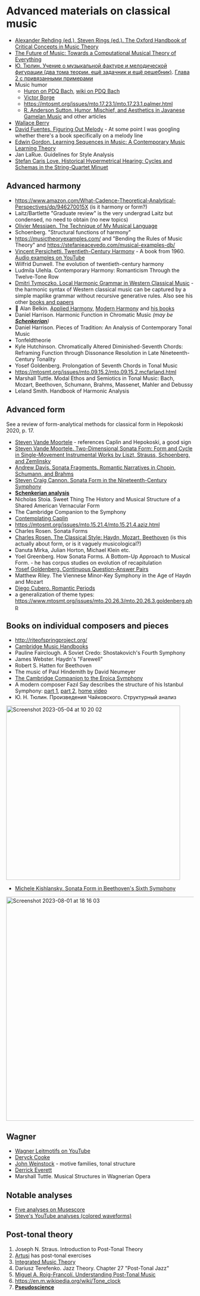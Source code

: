 Advanced materials on classical music
===

- [Alexander Rehding (ed.), Steven Rings (ed.). The Oxford Handbook of Critical Concepts in Music Theory](https://academic.oup.com/edited-volume/43665)
- [The Future of Music: Towards a Computational Musical Theory of Everything](https://books.google.ru/books?id=YTzYDwAAQBAJ&printsec=frontcover#v=onepage&q&f=false)
- [Ю. Тюлин. Учение о музыкальной фактуре и мелодической фигурации (два тома теории, ещё задачник и ещё решебник)](https://archive.org/details/tiulin_muz_factura_1). [Глава 2 с привязанными примерами](https://kuregyan.vercel.app/books/tyulin/)
- Music humor
   - [Huron on PDQ Bach](http://www.jessicagrahn.com/uploads/6/0/8/5/6085172/huronhumourpdq2004.pdf), [wiki on PDQ Bach](https://wikipdq.fandom.com/wiki/Quodlibet)
   - [Victor Borge](https://en.wikipedia.org/wiki/Victor_Borge)
   - https://mtosmt.org/issues/mto.17.23.1/mto.17.23.1.palmer.html
   - [R. Anderson Sutton. Humor, Mischief, and Aesthetics in Javanese Gamelan Music](https://www.jstor.org/stable/763917) and other articles
- [Wallace Berry](https://en.wikipedia.org/wiki/Wallace_Berry)
- [David Fuentes. Figuring Out Melody](https://figuringoutmelody.com/fom-ebook/) - At some point I was googling whether there's a book specifically on a melody line
- [Edwin Gordon. Learning Sequences in Music: A Contemporary Music Learning Theory](https://amzn.to/3rMsl0U)
- Jan LaRue. Guidelines for Style Analysis
- [Stefan Caris Love. Historical Hypermetrical Hearing: Cycles and Schemas in the String-Quartet Minuet](https://www.mtosmt.org/issues/mto.15.21.3/mto.15.21.3.love.html)



Advanced harmony
---
- https://www.amazon.com/What-Cadence-Theoretical-Analytical-Perspectives/dp/946270015X (is it harmony or form?)
- Laitz/Bartlette "Graduate review" is the very undergrad Laitz but condensed, no need to obtain (no new topics)
- [Olivier Messiaen. The Technique of My Musical Language](https://monoskop.org/images/5/50/Messiaen_Olivier_The_Technique_of_My_Musical_Language.pdf)
- Schoenberg. "Structural functions of harmony"
- https://musictheoryexamples.com/ and "Bending the Rules of Music Theory" and https://stefanieacevedo.com/musical-examples-db/
- [Vincent Persichetti. Twentieth-Century Harmony](https://amzn.to/3AgQgbk) - A book from 1960. [Audio examples on YouTube](https://www.youtube.com/playlist?list=PLwRgeNTZ2i6_BA9H4as1srtNKBAzPPjns)
- Wilfrid Dunwell. The evolution of twentieth-century harmony
- Ludmila Ulehla. Contemporary Harmony: Romanticism Through the Twelve-Tone Row
- [Dmitri Tymoczko. Local Harmonic Grammar in Western Classical Music](https://dmitri.mycpanel.princeton.edu/mozart.pdf) - the harmonic syntax of Western classical music can be captured by a simple maplike grammar without recursive generative rules. Also see his other [books and papers](https://dmitri.mycpanel.princeton.edu/geometry-of-music.html)
- 🎥 Alan Belkin. [Applied Harmony](https://www.youtube.com/watch?v=jffTBei6mxY&list=PLSntcNF64SVVBtDnYIfoLlvM4gPJw_i6R), [Modern Harmony](https://www.youtube.com/watch?v=kRb63Oy9ssI&list=PLSntcNF64SVXzsZiYybBTVcpKCiOEqH_m) and [his books](https://alanbelkinmusic.com/site/en/index.php/introduction/)
- Daniel Harrison. Harmonic Function in Chromatic Music *(may be [**Schenkerian**](schenkerian_analysis.md))*
- Daniel Harrison. Pieces of Tradition: An Analysis of Contemporary Tonal Music
- Tonfeldtheorie
- Kyle Hutchinson. Chromatically Altered Diminished-Seventh Chords: Reframing Function through Dissonance Resolution in Late Nineteenth-Century Tonality
- Yosef Goldenberg.	Prolongation of Seventh Chords in Tonal Music
- https://mtosmt.org/issues/mto.09.15.2/mto.09.15.2.mcfarland.html
- Marshall Tuttle. Modal Ethos and Semiotics in Tonal Music: Bach, Mozart, Beethoven, Schumann, Brahms, Massenet, Mahler and Debussy
- Leland Smith. Handbook of Harmonic Analysis

Advanced form
---

See a review of form-analytical methods for classical form in Hepokoski 2020, p. 17.

- [Steven Vande Moortele](https://scholar.google.be/citations?user=Nu2Ajf4AAAAJ) - references Caplin and Hepokoski, a good sign
- [Steven Vande Moortele. Two-Dimensional Sonata Form: Form and Cycle in Single-Movement Instrumental Works by Liszt, Strauss, Schoenberg, and Zemlinsky](https://www.amazon.com/Two-Dimensional-Sonata-Form-Single-Movement-Instrumental/dp/9058677516)
- [Andrew Davis. Sonata Fragments. Romantic Narratives in Chopin, Schumann, and Brahms](https://www.amazon.com/Sonata-Fragments-Romantic-Narratives-Interpretation/dp/0253028930)
- [Steven Craig Cannon. Sonata Form in the Nineteenth-Century Symphony](https://emusicology.org/article/view/4956/4502)
- [**Schenkerian analysis**](parts/schenkerian_analysis.md)
- Nicholas Stoia. Sweet Thing The History and Musical Structure of a Shared American Vernacular Form
- The Cambridge Companion to the Symphony
- [Contemplating Caplin](https://www.erudit.org/en/journals/is/2010-v31-n1-is0113/)
- https://mtosmt.org/issues/mto.15.21.4/mto.15.21.4.aziz.html
- Charles Rosen. Sonata Forms
- [Charles Rosen. The Classical Style: Haydn, Mozart, Beethoven](https://amzn.to/3gLA5do) (is this actually about form, or is it vaguely musicological?)
- Danuta Mirka, Julian Horton, Michael Klein etc.
- Yoel Greenberg. How Sonata Forms. A Bottom-Up Approach to Musical Form. - he has corpus studies on evolution of recapitulation
- [Yosef Goldenberg. Continuous Question-Answer Pairs](https://mtosmt.org/issues/mto.20.26.3/mto.20.26.3.goldenberg.html)
- Matthew Riley. The Viennese Minor-Key Symphony in the Age of Haydn and Mozart
- [Diego Cubero. Romantic Periods](https://mtosmt.org/issues/mto.21.27.4/mto.21.27.4.cubero.html)
- a generalization of theme types: https://www.mtosmt.org/issues/mto.20.26.3/mto.20.26.3.goldenberg.php




Books on individual composers and pieces
---

- http://riteofspringproject.org/
- [Cambridge Music Handbooks](https://www.cambridge.org/core/series/cambridge-music-handbooks/2CBC1457EDA4B9D6FB4DF6A988E6D538)
- Pauline Fairclough. A Soviet Credo: Shostakovich's Fourth Symphony
- James Webster. Haydn's "Farewell"
- Robert S. Hatten for Beethoven
- The music of Paul Hindemith by David Neumeyer
- [The Cambridge Companion to the Eroica Symphony](https://www.cambridge.org/core/books/cambridge-companion-to-the-eroica-symphony/4CB6BBBF537F531FA4D8A1B5114776F0)
- A modern composer Fazıl Say describes the structure of his Istanbul Symphony: [part 1](https://www.youtube.com/watch?v=Om9ONn5190k), [part 2](https://www.youtube.com/watch?v=Y_cF9Ts9XEU), [home video](https://www.youtube.com/watch?v=i5Etc3g-D5c)
- Ю. Н. Тюлин. Произведения Чайковского. Структурный анализ
 
<img width="467" alt="Screenshot 2023-05-04 at 10 20 02" src="https://user-images.githubusercontent.com/1491908/236125752-b40d00b5-de15-47eb-8607-0a2adc71e3f1.png">

- [Michele Kishlansky. Sonata Form in Beethoven's Sixth Symphony](https://academicworks.cuny.edu/cgi/viewcontent.cgi?article=1329&context=cc_etds_theses)

<img width="600" alt="Screenshot 2023-08-01 at 18 16 03" src="https://github.com/vpavlenko/study-music/assets/1491908/7ae44bb6-7262-4ff2-b637-6d33d0af4736">

 

Wagner
---

- [Wagner Leitmotifs on YouTube](https://www.youtube.com/@wagnerleitmotifs7654/playlists)
- [Deryck Cooke](https://www.laits.utexas.edu/wagner/ringmotives/cooke.html)
- [John Weinstock](https://www.laits.utexas.edu/wagner/home.html) - motive families, tonal structure
- [Derrick Everett](https://www.monsalvat.no/RingList.htm)
- Marshall Tuttle. Musical Structures in Wagnerian Opera

Notable analyses
---
- [Five analyses on Musescore](https://musescore.com/user/50070/sheetmusic)
- [Steve's YouTube analyses (colored waveforms)](https://www.youtube.com/@corksmusic1/videos)


Post-tonal theory
---

1. Joseph N. Straus. Introduction to Post-Tonal Theory
2. [Artusi](https://www.artusimusic.com/curriculum/) has post-tonal exercises
3. [Integrated Music Theory](https://intmus.github.io/inttheory22-23/23-intro-to-post-tonal/a1-ex-pcintnotation.html) 
4. Dariusz Terefenko. Jazz Theory. Chapter 27 "Post-Tonal Jazz"
5. [Miguel A. Roig-Francolí. Understanding Post-Tonal Music](https://www.taylorfrancis.com/books/mono/10.4324/9780429340123/understanding-post-tonal-music-miguel-roig-francol%C3%AD)
6. https://en.m.wikipedia.org/wiki/Tone_clock
7. [**Pseudoscience**](pseudoscience.md#post-tonal-theory)


